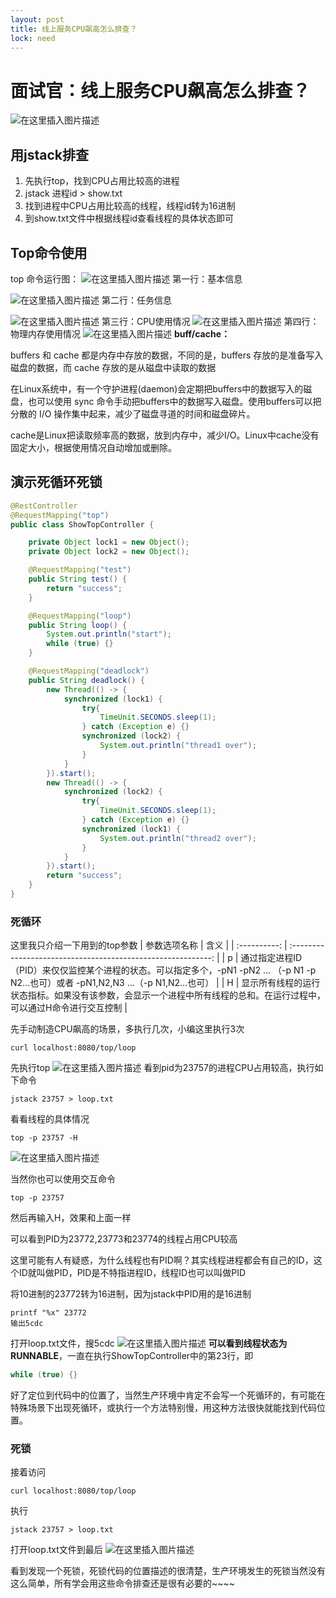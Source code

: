 ```yaml
---
layout: post
title: 线上服务CPU飙高怎么排查？
lock: need
---
```


# 面试官：线上服务CPU飙高怎么排查？

![在这里插入图片描述](https://img-blog.csdnimg.cn/20200901231248518.png?)
## 用jstack排查
1. 先执行top，找到CPU占用比较高的进程
2. jstack 进程id > show.txt
3. 找到进程中CPU占用比较高的线程，线程id转为16进制
4. 到show.txt文件中根据线程id查看线程的具体状态即可

## Top命令使用
top 命令运行图：
![在这里插入图片描述](https://img-blog.csdnimg.cn/20200901231607348.png?)
第一行：基本信息

![在这里插入图片描述](https://img-blog.csdnimg.cn/20200901231648401.png)
第二行：任务信息

![在这里插入图片描述](https://img-blog.csdnimg.cn/20200901231702290.png)
第三行：CPU使用情况
![在这里插入图片描述](https://img-blog.csdnimg.cn/20200901231715782.png?)
第四行：物理内存使用情况
![在这里插入图片描述](https://img-blog.csdnimg.cn/20200901231739883.png)
**buff/cache：**

buffers 和 cache 都是内存中存放的数据，不同的是，buffers 存放的是准备写入磁盘的数据，而 cache 存放的是从磁盘中读取的数据

在Linux系统中，有一个守护进程(daemon)会定期把buffers中的数据写入的磁盘，也可以使用 sync 命令手动把buffers中的数据写入磁盘。使用buffers可以把分散的 I/O 操作集中起来，减少了磁盘寻道的时间和磁盘碎片。

cache是Linux把读取频率高的数据，放到内存中，减少I/O。Linux中cache没有固定大小，根据使用情况自动增加或删除。
## 演示死循环死锁
```java
@RestController
@RequestMapping("top")
public class ShowTopController {

    private Object lock1 = new Object();
    private Object lock2 = new Object();

    @RequestMapping("test")
    public String test() {
        return "success";
    }

    @RequestMapping("loop")
    public String loop() {
        System.out.println("start");
        while (true) {}
    }

    @RequestMapping("deadlock")
    public String deadlock() {
        new Thread(() -> {
            synchronized (lock1) {
                try{
                    TimeUnit.SECONDS.sleep(1);
                } catch (Exception e) {}
                synchronized (lock2) {
                    System.out.println("thread1 over");
                }
            }
        }).start();
        new Thread(() -> {
            synchronized (lock2) {
                try{
                    TimeUnit.SECONDS.sleep(1);
                } catch (Exception e) {}
                synchronized (lock1) {
                    System.out.println("thread2 over");
                }
            }
        }).start();
        return "success";
    }
}
```

### 死循环

这里我只介绍一下用到的top参数
| 参数选项名称 |                             含义                             |
| :----------: | :----------------------------------------------------------: |
|      p       | 通过指定进程ID（PID）来仅仅监控某个进程的状态。可以指定多个，-pN1 -pN2 ... （-p N1 -p N2...也可）或者 -pN1,N2,N3 ...（-p N1,N2...也可） |
|      H       | 显示所有线程的运行状态指标。如果没有该参数，会显示一个进程中所有线程的总和。在运行过程中，可以通过H命令进行交互控制 |

先手动制造CPU飙高的场景，多执行几次，小编这里执行3次

```shell
curl localhost:8080/top/loop
```

先执行top
![在这里插入图片描述](https://img-blog.csdnimg.cn/2019010317460292.PNG)
看到pid为23757的进程CPU占用较高，执行如下命令
```shell
jstack 23757 > loop.txt
```
看看线程的具体情况
```shell
top -p 23757 -H
```
![在这里插入图片描述](https://img-blog.csdnimg.cn/20190103174921118.PNG)

当然你也可以使用交互命令
```shell
top -p 23757
```
然后再输入H，效果和上面一样

可以看到PID为23772,23773和23774的线程占用CPU较高

这里可能有人有疑惑，为什么线程也有PID啊？其实线程进程都会有自己的ID，这个ID就叫做PID，PID是不特指进程ID，线程ID也可以叫做PID

将10进制的23772转为16进制，因为jstack中PID用的是16进制

```shell
printf "%x" 23772
输出5cdc
```
打开loop.txt文件，搜5cdc
![在这里插入图片描述](https://img-blog.csdnimg.cn/20190103175859431.png?)
**可以看到线程状态为RUNNABLE**，一直在执行ShowTopController中的第23行，即

```java
while (true) {}
```
好了定位到代码中的位置了，当然生产环境中肯定不会写一个死循环的，有可能在特殊场景下出现死循环，或执行一个方法特别慢，用这种方法很快就能找到代码位置。

### 死锁

接着访问
```shell
curl localhost:8080/top/loop
```
执行

```shell
jstack 23757 > loop.txt
```

打开loop.txt文件到最后
![在这里插入图片描述](https://img-blog.csdnimg.cn/20190103193136724.PNG?)

看到发现一个死锁，死锁代码的位置描述的很清楚，生产环境发生的死锁当然没有这么简单，所有学会用这些命令排查还是很有必要的~~~~